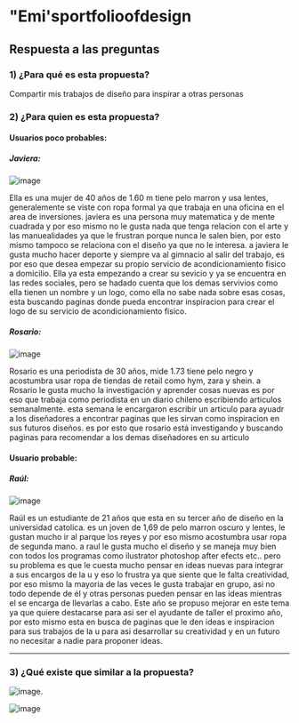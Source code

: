 # "Emi'sportfolioofdesign
## Respuesta a las preguntas

### 1) ¿Para qué es esta propuesta?
Compartir mis trabajos de diseño para inspirar a otras personas

### 2) ¿Para quien es esta propuesta? 


#### Usuarios poco probables:                                                                           

##### Javiera: 

![image](https://github.com/emicastilloe/final/assets/127958209/35538d2e-ec0a-49ca-b039-051861c290f6)

Ella es una mujer de 40 años de 1.60 m tiene pelo marron y usa lentes, generalemente se viste con ropa formal ya que trabaja en una oficina en el area de inversiones. javiera es una persona muy matematica y de mente cuadrada y por eso mismo no le gusta nada que tenga relacion con el arte y las manuealidades ya que le frustran porque nunca le salen bien, por esto mismo tampoco  se relaciona con el diseño ya que no le interesa. a javiera le gusta mucho hacer deporte y siempre va al gimnacio al salir del trabajo, es por eso que desea empezar su propio servicio de acondicionamiento fisico a domicilio. Ella ya esta empezando a crear su sevicio y ya se encuentra en las redes sociales, pero se hadado cuenta que los demas servivios como ella tienen un nombre y un logo, como ella no sabe nada sobre esas cosas, esta buscando paginas donde pueda encontrar inspiracion para crear el logo de su servicio de acondicionamiento fisico.



##### Rosario:

![image](https://github.com/emicastilloe/final/assets/127958209/5b73c072-5389-4a0b-9da9-621d13b707d2)


Rosario es una periodista de 30 años, mide 1.73 tiene pelo negro y acostumbra usar ropa de tiendas de retail como hym, zara y shein. a Rosario  le gusta mucho la investigación y aprender cosas nuevas es por eso que trabaja  como periodista en un diario chileno escribiendo articulos semanalmente. esta semana le encargaron escribir un articulo para ayuadr a los diseñadores a encontrar paginas que les sirvan como inspiracion en sus futuros diseños. es por esto que rosario está investigando y buscando paginas para recomendar a los demas diseñadores en su articulo 




#### Usuario probable:

##### Raúl: 

![image](https://github.com/emicastilloe/final/assets/127958209/c6428aa9-c6ba-43fb-aebe-d9ad9e6c109c)


Raúl es un estudiante de 21 años que esta en su tercer año de diseño en la universidad catolica. es un joven de 1,69 de pelo marron oscuro y lentes, le gustan mucho ir al parque los reyes y por eso mismo acostumbra usar ropa de segunda mano. a raul le gusta mucho el diseño y se maneja muy bien con todos los programas como ilustrator photoshop after efects etc.. pero su problema es que le cuesta mucho pensar en ideas nuevas para integrar a sus encargos de la u y eso lo frustra ya que siente que le falta creatividad, por eso mismo la mayoria de las veces le gusta trabajar en grupo, asi no todo  depende de él y otras personas pueden pensar en las ideas mientras el se encarga de llevarlas a cabo. Este año se propuso mejorar en este tema ya que quiere destacarse para asi ser el ayudante de taller el proximo año, por esto mismo esta en busca de paginas que le den ideas e inspiracion para sus trabajos de la u para asi desarrollar su creatividad y en un futuro no necesitar a nadie para proponer ideas.


________________________________________________________________________________

### 3) ¿Qué existe que similar a la propuesta?

![image](https://github.com/emicastilloe/final/assets/127958209/15a5e036-70ff-4205-b249-68f5f5846886).      

![image](https://github.com/emicastilloe/final/assets/127958209/dab5ada7-4cec-44e2-8520-de1041707ebc)






















          

                               




